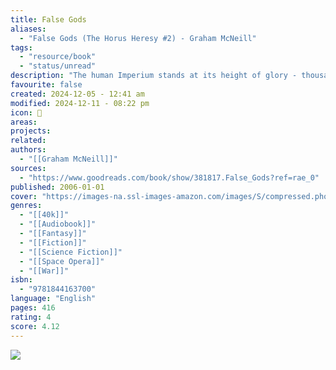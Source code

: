 ```yaml
---
title: False Gods
aliases:
  - "False Gods (The Horus Heresy #2) - Graham McNeill"
tags:
  - "resource/book"
  - "status/unread"
description: "The human Imperium stands at its height of glory - thousands of worlds have been brought to heel by the conquering armies of mankind. At the peak of his powers, Warmaster Horus wields absolute control - but can even he resist the corrupting whispers of Chaos?"
favourite: false
created: 2024-12-05 - 12:41 am
modified: 2024-12-11 - 08:22 pm
icon: 📘
areas: 
projects: 
related: 
authors:
  - "[[Graham McNeill]]"
sources:
  - "https://www.goodreads.com/book/show/381817.False_Gods?ref=rae_0"
published: 2006-01-01
cover: "https://images-na.ssl-images-amazon.com/images/S/compressed.photo.goodreads.com/books/1529706882i/381817.jpg"
genres:
  - "[[40k]]"
  - "[[Audiobook]]"
  - "[[Fantasy]]"
  - "[[Fiction]]"
  - "[[Science Fiction]]"
  - "[[Space Opera]]"
  - "[[War]]"
isbn:
  - "9781844163700"
language: "English"
pages: 416
rating: 4
score: 4.12
---
```


![](https://images-na.ssl-images-amazon.com/images/S/compressed.photo.goodreads.com/books/1529706882i/381817.jpg)
